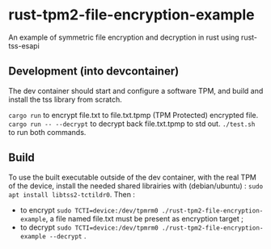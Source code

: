 # rust-tpm2-file-encryption-example
An example of symmetric file encryption and decryption in rust using rust-tss-esapi

## Development (into devcontainer)

The dev container should start and configure a software TPM, and build and install the tss library from scratch.

`cargo run` to encrypt file.txt to file.txt.tpmp (TPM Protected) encrypted file.
`cargo run -- --decrypt` to decrypt back file.txt.tpmp to std out.
`./test.sh` to run both commands.

## Build

To use the built executable outside of the dev container, with the real TPM of the device, install the needed shared librairies with (debian/ubuntu) : `sudo apt install libtss2-tctildr0`.
Then :
- to encrypt `sudo TCTI=device:/dev/tpmrm0 ./rust-tpm2-file-encryption-example`, a file named file.txt must be present as encryption target ;
- to decrypt `sudo TCTI=device:/dev/tpmrm0 ./rust-tpm2-file-encryption-example --decrypt` .